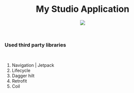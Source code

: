 <h1 align="center"> My Studio Application </h1>
<p align="center">
   <img src="https://img.shields.io/badge/STATUS-EN%20DESAROLLO-green">
</p>
<br>
<h3>Used third party libraries</h3>
<br>
<ol>
<li>Navigation | Jetpack</li>
<li>Lifecycle</li>
<li>Dagger hilt</li>
<li>Retrofit</li>
<li>Coil</li>
</ol>
<br>
